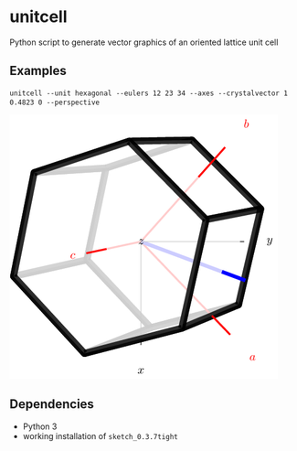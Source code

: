 # unitcell
Python script to generate vector graphics of an oriented lattice unit cell

## Examples

```
unitcell --unit hexagonal --eulers 12 23 34 --axes --crystalvector 1 0.4823 0 --perspective
```

![hexagonal unitcell](examples/unitcell_hexagonal_12_23_34.png)

## Dependencies

* Python 3
* working installation of `sketch_0.3.7tight`
